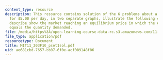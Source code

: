 ```yaml
---
content_type: resource
description: This resource contains solution of the 6 problems about a shovel rents
  for $5.00 per day, in two separate graphs, illustrate the following changes and
  describe show the market reaching an equilibrium price in which the quantity supplied
  equals the quantity demanded.
file: /media/https%3A/open-learning-course-data-rc.s3.amazonaws.com/11-203-microeconomics-fall-2010/ae681cbd7657bb076f0eacf089148f86_MIT11_203F10_pset1sol.pdf
file_type: application/pdf
resourcetype: Document
title: MIT11_203F10_pset1sol.pdf
uid: ae681cbd-7657-bb07-6f0e-acf089148f86
---
```


